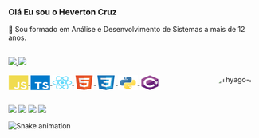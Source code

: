 ### Olá Eu sou o Heverton Cruz
 📘 Sou formado em Análise e Desenvolvimento de Sistemas a mais de 12 anos.</br>

 </br>
  
<div align="left">
  <a href="https://github.com/heverton">
  <img height="180em" src="https://github-readme-stats.vercel.app/api?username=heverton&show_icons=true&theme=tokyonight&include_all_commits=true&count_private=true"/>
  <img height="180em" src="https://github-readme-stats.vercel.app/api/top-langs/?username=heverton&layout=compact&langs_count=7&theme=tokyonight"/>
</div>

<div style="display: inline_block"><br>
  <img align="center" alt="Thyago-Js" height="30" width="40" src="https://raw.githubusercontent.com/devicons/devicon/master/icons/javascript/javascript-plain.svg">
  <img align="center" alt="Thyago-Ts" height="30" width="40" src="https://raw.githubusercontent.com/devicons/devicon/master/icons/typescript/typescript-plain.svg">
  <img align="center" alt="Thyago-React" height="30" width="40" src="https://raw.githubusercontent.com/devicons/devicon/master/icons/react/react-original.svg">
  <img align="center" alt="Thyago-HTML" height="30" width="40" src="https://raw.githubusercontent.com/devicons/devicon/master/icons/html5/html5-original.svg">
  <img align="center" alt="Thyago-CSS" height="30" width="40" src="https://raw.githubusercontent.com/devicons/devicon/master/icons/css3/css3-original.svg">
  <img align="center" alt="Thyago-Python" height="30" width="40" src="https://raw.githubusercontent.com/devicons/devicon/master/icons/python/python-original.svg">
  <img align="center" alt="Thyago-Csharp" height="30" width="40" src="https://raw.githubusercontent.com/devicons/devicon/master/icons/csharp/csharp-original.svg">
  <img align="right" alt="Thyago-Pic" height="150" style="border-radius:50px;" src="https://media.discordapp.net/attachments/759670081067417600/939145000174886922/Design_sem_nome.png?width=610&height=610">
</div>

##
  
 <div> 
  <a href="https://instagram.com/thyagomouraa" target="_blank"><img src="https://img.shields.io/badge/-Instagram-%23E4405F?style=for-the-badge&logo=instagram&logoColor=white" target="_blank"></a>
  <a href = "mailto:thyagohenriquemoura@gmail.com"><img src="https://img.shields.io/badge/-Gmail-%23333?style=for-the-badge&logo=gmail&logoColor=white" target="_blank"></a>
  <a href="https://www.linkedin.com/in/thyago-moura-a781001a3/" target="_blank"><img src="https://img.shields.io/badge/-LinkedIn-%230077B5?style=for-the-badge&logo=linkedin&logoColor=white" target="_blank"></a>
   <a href = "https://t.me/thyagomoura"><img src="https://img.shields.io/badge/Telegram-2CA5E0?style=for-the-badge&logo=telegram&logoColor=white" target="_blank"/></a>
 
  ![Snake animation](https://github.com/thyagomoura/thyagomoura/blob/output/github-contribution-grid-snake.svg)
 
</div>
